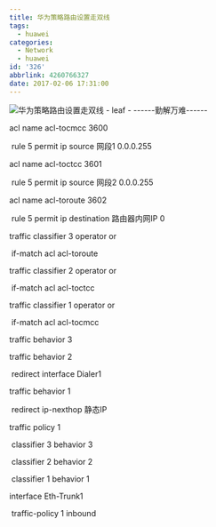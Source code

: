 ```yaml
---
title: 华为策略路由设置走双线
tags:
  - huawei
categories:
  - Network
  - huawei
id: '326'
abbrlink: 4260766327
date: 2017-02-06 17:31:00
---
```


![华为策略路由设置走双线 - leaf - ------勤解万难------](http://img0.ph.126.net/WM8JhC8ipC1sgiwPTkl0mQ==/6631930882328517807.png "华为策略路由设置走双线 - leaf - ------勤解万难------")

acl name acl-tocmcc 3600  

 rule 5 permit ip source 网段1 0.0.0.255 

acl name acl-toctcc 3601  

 rule 5 permit ip source 网段2 0.0.0.255 

acl name acl-toroute 3602  

 rule 5 permit ip destination 路由器内网IP 0 

  

traffic classifier 3 operator or

 if-match acl acl-toroute

traffic classifier 2 operator or

 if-match acl acl-toctcc

traffic classifier 1 operator or

 if-match acl acl-tocmcc

  

traffic behavior 3

traffic behavior 2

 redirect interface Dialer1

traffic behavior 1                        

 redirect ip-nexthop 静态IP

  

traffic policy 1

 classifier 3 behavior 3

 classifier 2 behavior 2

 classifier 1 behavior 1

  

interface Eth-Trunk1

 traffic-policy 1 inbound